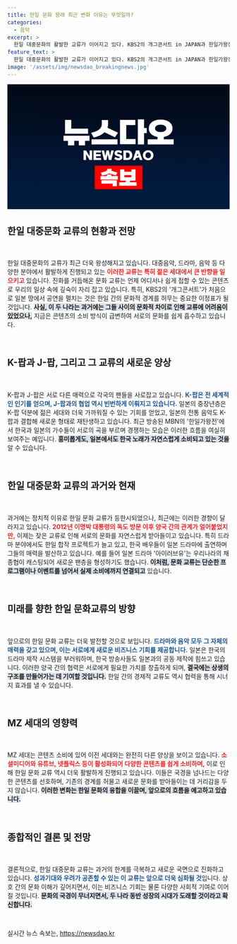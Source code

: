 ```yaml
---
title: 한일 문화 왕래 최근 변화 이유는 무엇일까?
categories:
  - 음악
excerpt: >
  한일 대중문화의 활발한 교류가 이어지고 있다. KBS2의 개그콘서트 in JAPAN과 한일가왕전 등에서 양국 아티스트들이 협업하며 새로운 장르를 개척하고 있다. 글로벌화에 발맞춰 양국의 문화가 더욱 풍부해질 전망이다.
feature_text: >
  한일 대중문화의 활발한 교류가 이어지고 있다. KBS2의 개그콘서트 in JAPAN과 한일가왕전 등에서 양국 아티스트들이 협업하며 새로운 장르를 개척하고 있다. 글로벌화에 발맞춰 양국의 문화가 더욱 풍부해질 전망이다.
image: '/assets/img/newsdao_breakingnews.jpg'
---
```


<p><img src="/assets/img/newsdao_breakingnews.jpg" alt="koreaapp 속보" /></p>

<h2 data-ke-size="size26">한일 대중문화 교류의 현황과 전망</h2>

<p data-ke-size="size16">&nbsp;</p>

<p>한일 대중문화의 교류가 최근 더욱 왕성해지고 있습니다. 대중음악, 드라마, 음악 등 다양한 분야에서 활발하게 진행되고 있는 <b><span style="color: #ee2323;">이러한 교류는 특히 젊은 세대에서 큰 반향을 일으키고</span></b> 있습니다. 진화를 거듭해온 문화 교류는 언제 어디서나 쉽게 접할 수 있는 콘텐츠로 우리의 일상 속에 깊숙이 자리 잡고 있습니다. 특히, KBS2의 '개그콘서트'가 처음으로 일본 땅에서 공연을 펼치는 것은 한일 간의 문화적 경계를 허무는 중요한 이정표가 될 것입니다. <b><span style="background-color: #21538527;">사실, 이 두 나라는 과거에는 그들 사이의 문화적 차이로 인해 교류에 어려움이 있었으나,</span></b> 지금은 콘텐츠의 소비 방식이 급변하여 서로의 문화를 쉽게 흡수하고 있습니다. </p>

<p data-ke-size="size16">&nbsp;</p>

<h2 data-ke-size="size26">K-팝과 J-팝, 그리고 그 교류의 새로운 양상</h2>

<p data-ke-size="size16">&nbsp;</p>

<p>K-팝과 J-팝은 서로 다른 매력으로 각국의 팬들을 사로잡고 있습니다. <b><span style="color: #1a5490;">K-팝은 전 세계적인 인기를 얻으며, J-팝과의 협업 역시 빈번하게 이뤄지고 있습니다.</span></b> 일본의 중장년층은 K-팝 덕분에 젊은 세대와 더욱 가까워질 수 있는 기회를 얻었고, 일본의 전통 음악도 K-팝과 결합해 새로운 형태로 재탄생하고 있습니다. 최근 방송된 MBN의 '한일가왕전'에서 한국과 일본의 가수들이 서로의 곡을 부르며 경쟁하는 모습은 이러한 흐름을 여실히 보여주는 예입니다. <b><span style="background-color: #21538527;">흥미롭게도, 일본에서도 한국 노래가 자연스럽게 소비되고 있는 것을</span></b> 알 수 있습니다.</p>

<p data-ke-size="size16">&nbsp;</p>

<h2 data-ke-size="size26">한일 대중문화 교류의 과거와 현재</h2>

<p data-ke-size="size16">&nbsp;</p>

<p>과거에는 정치적 이유로 한일 문화 교류가 등한시되었으나, 최근에는 이러한 경향이 달라지고 있습니다. <b><span style="color: #ee2323;">2012년 이명박 대통령의 독도 방문 이후 양국 간의 관계가 얼어붙었지만,</span></b> 이제는 잦은 교류로 인해 서로의 문화를 자연스럽게 받아들이고 있습니다. 특히 드라마 분야에서도 한일 합작 프로젝트가 늘고 있고, 한국 배우들이 일본 드라마에 출연하며 그들의 매력을 발산하고 있습니다. 예를 들어 일본 드라마 '아이러브유'는 우리나라의 채종협이 캐스팅되어 새로운 팬층을 형성하기도 했습니다. <b><span style="background-color: #21538527;">이처럼, 문화 교류는 단순한 프로그램이나 이벤트를 넘어서 실제 소비에까지 연결되고</span></b> 있습니다.</p>

<p data-ke-size="size16">&nbsp;</p>

<h2 data-ke-size="size26">미래를 향한 한일 문화교류의 방향</h2>

<p data-ke-size="size16">&nbsp;</p>

<p>앞으로의 한일 문화 교류는 더욱 발전할 것으로 보입니다. <b><span style="color: #1a5490;">드라마와 음악 모두 그 자체의 매력을 갖고 있으며, 이는 서로에게 새로운 비즈니스 기회를 제공합니다.</span></b> 일본은 한국의 드라마 제작 시스템을 부러워하며, 한국 방송사들도 일본과의 공동 제작에 힘쓰고 있습니다. 이러한 양국 간의 협력은 서로에게 필요한 가치를 창출하게 되며, <b><span style="background-color: #21538527;">결국에는 상생의 구조를 만들어가는 데 기여할 것입니다.</span></b> 한일 간의 경제적 교류도 역시 협력을 통해 시너지 효과를 낼 수 있습니다.</p>

<p data-ke-size="size16">&nbsp;</p>

<h2 data-ke-size="size26">MZ 세대의 영향력</h2>

<p data-ke-size="size16">&nbsp;</p>

<p>MZ 세대는 콘텐츠 소비에 있어 이전 세대와는 완전히 다른 양상을 보이고 있습니다. <b><span style="color: #ee2323;">소셜미디어와 유튜브, 넷플릭스 등이 활성화되어 다양한 콘텐츠를 쉽게 소비하며,</span></b> 이로 인해 한일 문화 교류 역시 더욱 활발하게 진행되고 있습니다. 이들은 국경을 넘나드는 다양한 콘텐츠를 선호하며, 기존의 경계를 허물고 새로운 문화를 받아들이는 데 거리감을 두지 않습니다. <b><span style="background-color: #21538527;">이러한 변화는 한일 문화의 융합을 이끌며, 앞으로의 흐름을 예고하고 있습니다.</span></b> </p>

<p data-ke-size="size16">&nbsp;</p>

<h2 data-ke-size="size26">종합적인 결론 및 전망</h2>

<p data-ke-size="size16">&nbsp;</p>

<p>결론적으로, 한일 대중문화 교류는 과거의 한계를 극복하고 새로운 국면으로 진화하고 있습니다. <b><span style="color: #1a5490;">성과기대와 우려가 공존할 수 있는 이 교류는 앞으로 더욱 심화될 것</span></b>입니다. 상호 간의 문화 이해가 깊어지면서, 이는 비즈니스 기회는 물론 다양한 사회적 기여로 이어질 것입니다. <b><span style="background-color: #21538527;">문화의 국경이 무너지면서, 두 나라 동반 성장의 시대가 도래할 것이라고 확신합니다.</span></b></p>

<p data-ke-size="size16">&nbsp;</p>
실시간 뉴스 속보는, <a href="https://newsdao.kr" rel="dofollow">https://newsdao.kr</a>


